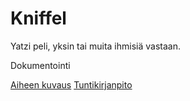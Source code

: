 # Kniffel
Yatzi peli, yksin tai muita ihmisiä vastaan.

Dokumentointi

[Aiheen kuvaus](/dokumentointi/aiheenKuvausJaRakenne.md)
[Tuntikirjanpito](/dokumentointi/tuntikirjanpito.md)

